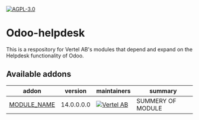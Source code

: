 [![AGPL-3.0](https://img.shields.io/badge/licence-AGPL--3-blue.svg)](https://www.gnu.org/licenses/agpl-3.0.en.html)

Odoo-helpdesk
================================================

This is a respository for Vertel AB's modules that depend and expand on the Helpdesk functionality of Odoo.

Available addons
----------------
addon | version | maintainers | summary
--- | --- | --- | ---
[MODULE_NAME](MODULE_NAME/) | 14.0.0.0.0 | [![Vertel AB](https://vertel.se/web/image/30659-8d658de2/Vertelsvg_Vit.png?size=150)](https://vertel.se/) | SUMMERY OF MODULE
